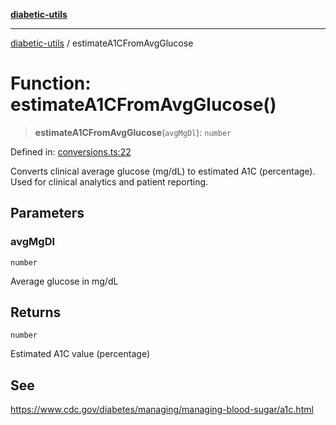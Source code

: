 [**diabetic-utils**](../README.md)

***

[diabetic-utils](../globals.md) / estimateA1CFromAvgGlucose

# Function: estimateA1CFromAvgGlucose()

> **estimateA1CFromAvgGlucose**(`avgMgDl`): `number`

Defined in: [conversions.ts:22](https://github.com/marklearst/diabetic-utils/blob/0d03b5cd2e2b5edbf58275075cc81d8df31ac230/src/conversions.ts#L22)

Converts clinical average glucose (mg/dL) to estimated A1C (percentage).
Used for clinical analytics and patient reporting.

## Parameters

### avgMgDl

`number`

Average glucose in mg/dL

## Returns

`number`

Estimated A1C value (percentage)

## See

https://www.cdc.gov/diabetes/managing/managing-blood-sugar/a1c.html
